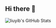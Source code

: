 ## Hi there 👋

![liuyib's GitHub Stats](https://pixel-profile.vercel.app/api/github-stats?username=liuyib&screen_effect=false&background=linear-gradient(to%20bottom%20right%2C%20%2374dcc4%2C%20%234597e9))
